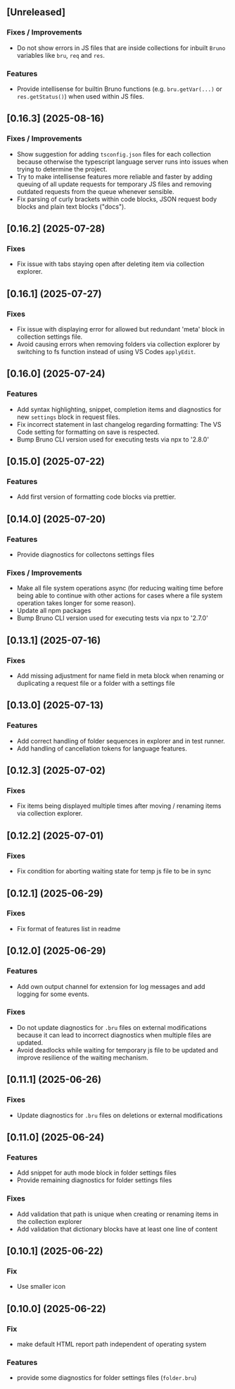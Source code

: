 ## [Unreleased]

### Fixes / Improvements
- Do not show errors in JS files that are inside collections for inbuilt `Bruno` variables like `bru`, `req` and `res`.

### Features
- Provide intellisense for builtin Bruno functions (e.g. `bru.getVar(...)` or `res.getStatus()`) when used within JS files.

## [0.16.3] (2025-08-16)

### Fixes / Improvements
- Show suggestion for adding `tsconfig.json` files for each collection because otherwise the typescript language server runs into issues when trying to determine the project.
- Try to make intellisense features more reliable and faster by adding queuing of all update requests for temporary JS files and removing outdated requests from the queue whenever sensible.
- Fix parsing of curly brackets within code blocks, JSON request body blocks and plain text blocks ("docs").

## [0.16.2] (2025-07-28)

### Fixes

- Fix issue with tabs staying open after deleting item via collection explorer.

## [0.16.1] (2025-07-27)

### Fixes
- Fix issue with displaying error for allowed but redundant 'meta' block in collection settings file.
- Avoid causing errors when removing folders via collection explorer by switching to fs function instead of using VS Codes `applyEdit`.

## [0.16.0] (2025-07-24)

### Features
- Add syntax highlighting, snippet, completion items and diagnostics for new `settings` block in request files.
- Fix incorrect statement in last changelog regarding formatting: The VS Code setting for formatting on save is respected.
- Bump Bruno CLI version used for executing tests via npx to '2.8.0'

## [0.15.0] (2025-07-22)

### Features
- Add first version of formatting code blocks via prettier.

## [0.14.0] (2025-07-20)

### Features
- Provide diagnostics for collectons settings files

### Fixes / Improvements
- Make all file system operations async (for reducing waiting time before being able to continue with other actions for cases where a file system operation takes longer for some reason).
- Update all npm packages
- Bump Bruno CLI version used for executing tests via npx to '2.7.0'

## [0.13.1] (2025-07-16)

### Fixes
- Add missing adjustment for name field in meta block when renaming or duplicating a request file or a folder with a settings file

## [0.13.0] (2025-07-13)

### Features
- Add correct handling of folder sequences in explorer and in test runner.
- Add handling of cancellation tokens for language features.

## [0.12.3] (2025-07-02)

### Fixes
- Fix items being displayed multiple times after moving / renaming items via collection explorer.

## [0.12.2] (2025-07-01)

### Fixes
- Fix condition for aborting waiting state for temp js file to be in sync

## [0.12.1] (2025-06-29)

### Fixes
- Fix format of features list in readme

## [0.12.0] (2025-06-29)

### Features
- Add own output channel for extension for log messages and add logging for some events.

### Fixes
- Do not update diagnostics for `.bru` files on external modifications because it can lead to incorrect diagnostics when multiple files are updated.
- Avoid deadlocks while waiting for temporary js file to be updated and improve resilience of the waiting mechanism.

## [0.11.1] (2025-06-26)

### Fixes
- Update diagnostics for `.bru` files on deletions or external modifications 

## [0.11.0] (2025-06-24)

### Features
- Add snippet for auth mode block in folder settings files
- Provide remaining diagnostics for folder settings files

### Fixes
- Add validation that path is unique when creating or renaming items in the collection explorer
- Add validation that dictionary blocks have at least one line of content

## [0.10.1] (2025-06-22)

### Fix
- Use smaller icon

## [0.10.0] (2025-06-22)

### Fix
- make default HTML report path independent of operating system

### Features
- provide some diagnostics for folder settings files (`folder.bru`)